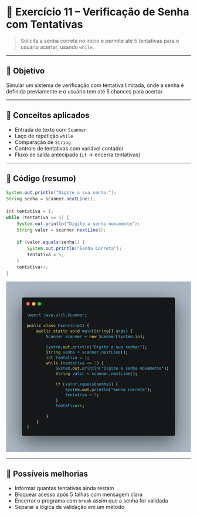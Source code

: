 # 🧩 Exercício 11 – Verificação de Senha com Tentativas

> Solicita a senha correta no início e permite até 5 tentativas para o usuário acertar, usando `while`.

---

## 🎯 Objetivo

Simular um sistema de verificação com tentativa limitada, onde a senha é definida previamente e o usuário tem até 5 chances para acertar.

---

## 📘 Conceitos aplicados

- Entrada de texto com `Scanner`
- Laço de repetição `while`
- Comparação de `String`
- Controle de tentativas com variável contador
- Fluxo de saída antecipado (`if` → encerra tentativas)

---

## 🔎 Código (resumo)

```java
System.out.println("Digite a sua senha:");
String senha = scanner.nextLine();

int tentativa = 1;
while (tentativa <= 5) {
    System.out.println("Digite a senha novamente");
    String valor = scanner.nextLine();

    if (valor.equals(senha)) {
        System.out.println("Senha Correta");
        tentativa = 5;
    }
    tentativa++;
}
```

![Código](.screenshots/exercicio11-codigo.png)

---

## 🔧 Possíveis melhorias

- Informar quantas tentativas ainda restam
- Bloquear acesso após 5 falhas com mensagem clara
- Encerrar o programa com `break` assim que a senha for validada
- Separar a lógica de validação em um método
